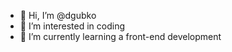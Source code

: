 - 👋 Hi, I’m @dgubko
- 👀 I’m interested in coding
- 🌱 I’m currently learning a front-end development
<!---
- 💞️ I’m looking to collaborate on ...
- 📫 How to reach me ...
dgubko/dgubko is a ✨ special ✨ repository because its `README.md` (this file) appears on your GitHub profile.
You can click the Preview link to take a look at your changes.
--->
